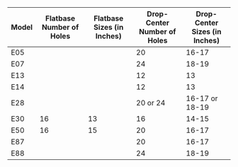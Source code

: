 Model | Flatbase Number of Holes | Flatbase Sizes (in Inches) | Drop-Center Number of Holes | Drop-Center Sizes (in Inches) |
| ---- | ---- | ---- | ---- | ---- |
| E05 |  |  | 20 | 16-17
| E07 |  |  | 24 | 18-19
| E13 |  |  | 12 | 13
| E14 |  |  | 12 | 13
| E28 |  |  | 20 or 24 | 16-17 or 18-19
| E30 | 16 | 13 | 16 | 14-15
| E50 | 16 | 15 | 20 | 16-17
| E87 |  |  | 20 | 16-17
| E88 |  |  | 24 | 18-19